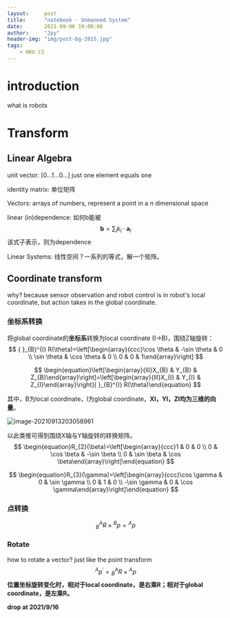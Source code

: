 ```yaml
---
layout:     post
title:      "notebook - Unmanned System"
date:       2021-09-06 19:00:00
author:     "Jpy"
header-img: "img/post-bg-2015.jpg"
tags:
    - HKU CS
---
```


# introduction

what is robots

# Transform

## Linear Algebra

unit vector: [0...1...0...] just one element equals one

identity matrix: 单位矩阵

Vectors: arrays of numbers, represent a point in a *n* dimensional space

linear (in)dependence: 如何b能被 
$$
\mathbf{b}=\sum_{i} k_{i} \cdot \mathbf{a}_{i}
$$
该式子表示，则为dependence

Linear Systems: 线性空间？一系列的等式，解一个矩阵。

## Coordinate transform

why? because sensor observation and robot control is in robot's local coordinate, but action takes in the global coordinate.

### 坐标系转换

将global coordinate的**坐标系**转换为local coordinate (I->B)，围绕Z轴旋转：
$$
{ }_{B}^{I} R(\theta)=\left[\begin{array}{ccc}\cos \theta & -\sin \theta & 0 \\ \sin \theta & \cos \theta & 0 \\ 0 & 0 & 1\end{array}\right]
$$

$$
\begin{equation}\left[\begin{array}{lll}X_{B} & Y_{B} & Z_{B}\end{array}\right]=\left[\begin{array}{lll}X_{I} & Y_{I} & Z_{I}\end{array}\right]{ }_{B}^{I} R(\theta)\end{equation}
$$

其中，B为local coordinate，I为global coordinate，**XI，YI，ZI均为三维的向量**。

![image-20210913203058961](https://cdn.jsdelivr.net/gh/Jia-py/blog_picture/21_9/image-20210913203058961.png)

以此类推可得到围绕X轴与Y轴旋转的转换矩阵。
$$
\begin{equation}R_{2}(\beta)=\left[\begin{array}{ccc}1 & 0 & 0 \\ 0 & \cos \beta & -\sin \beta \\ 0 & \sin \beta & \cos \beta\end{array}\right]\end{equation}
$$

$$
\begin{equation}R_{3}(\gamma)=\left[\begin{array}{ccc}\cos \gamma & 0 & \sin \gamma \\ 0 & 1 & 0 \\ -\sin \gamma & 0 & \cos \gamma\end{array}\right]\end{equation}
$$

### 点转换

$$
\begin{equation}{ }_{B}^{A} R \times{ }^{B} p={ }^{A} p\end{equation}
$$

### Rotate

how to rotate a vector? just like the point transform
$$
\begin{equation}{ }^{A} p^{\prime}={ }_{B}^{A} R \times{ }^{A} p\end{equation}
$$
**位置坐标旋转变化时，相对于local coordinate，是右乘R；相对于global coordinate，是左乘R。**

**drop at 2021/9/16**

